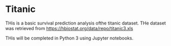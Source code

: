 # Titanic

THis is a basic survival prediction analysis ofthe titanic dataset. THe dataset was retrieved from https://hbiostat.org/data/repo/titanic3.xls

THis will be completed in Python 3 using Jupyter notebooks.
